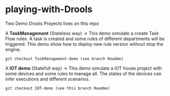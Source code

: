 # playing-with-Drools
Two Demo Drools Proyects lives on this repo

A **TaskManagement** (Stateless way) -> This demo simulate a create Task Flow rules. A task is created and some rules of different departments will be triggered. This demo show how to deploy new rule version without stop the engine.
```
git checkout TaskManagement-demo (see branch Readme)
```
A **IOT demo** (Statefull way) -> This demo simulate a IOT house project with some devices and some rules to manage all. The states of the devices can infer executions and different scenarios. 
```
git checkout IOT-demo (see this branch Readme)
```